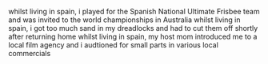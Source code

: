 whilst living in spain, i played for the Spanish National Ultimate Frisbee team and was invited to the world championships in Australia
whilst living in spain, i got too much sand in my dreadlocks and had to cut them off shortly after returning home
whilst living in spain, my host mom introduced me to a local film agency and i audtioned for small parts in various local commercials
